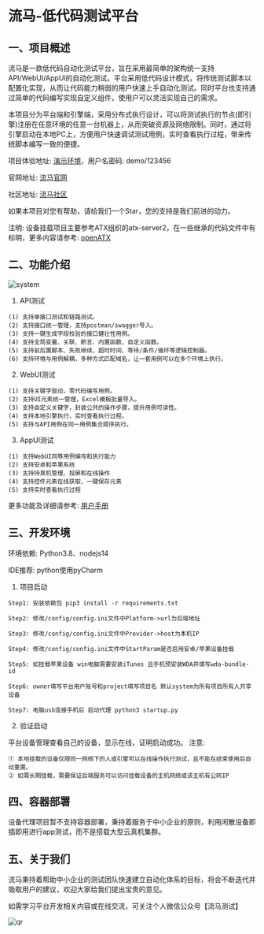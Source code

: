 # 流马-低代码测试平台
## 一、项目概述

流马是一款低代码自动化测试平台，旨在采用最简单的架构统一支持API/WebUI/AppUI的自动化测试。平台采用低代码设计模式，将传统测试脚本以配置化实现，从而让代码能力稍弱的用户快速上手自动化测试。同时平台也支持通过简单的代码编写实现自定义组件，使用户可以灵活实现自己的需求。

本项目分为平台端和引擎端，采用分布式执行设计，可以将测试执行的节点(即引擎)注册在任意环境的任意一台机器上，从而突破资源及网络限制。同时，通过将引擎启动在本地PC上，方便用户快速调试测试用例，实时查看执行过程，带来传统脚本编写一致的便捷。

项目体验地址: [演示环境](http://demo.liumatest.cn)，用户名密码: demo/123456

官网地址: [流马官网](http://www.liumatest.cn)

社区地址: [流马社区](http://www.liumatest.cn/community)

如果本项目对您有帮助，请给我们一个Star，您的支持是我们前进的动力。

注明: 设备挂载项目主要参考ATX组织的atx-server2，在一些继承的代码文件中有标明，更多内容请参考: [openATX](https://github.com/openatx/atxserver2)

## 二、功能介绍

![system](https://user-images.githubusercontent.com/96771570/221833391-9d35308a-3f90-47c7-9e9d-e62fc1201f18.png)

1. API测试
```
(1) 支持单接口测试和链路测试。
(2) 支持接口统一管理，支持postman/swagger导入。
(3) 支持一键生成字段校验的接口健壮性用例。
(4) 支持全局变量、关联、断言、内置函数、自定义函数。
(5) 支持前后置脚本、失败继续、超时时间、等待/条件/循环等逻辑控制器。
(6) 支持环境与用例解耦，多种方式匹配域名，让一套用例可以在多个环境上执行。
```

2. WebUI测试
```
(1) 支持关键字驱动，零代码编写用例。
(2) 支持UI元素统一管理，Excel模板批量导入。
(3) 支持自定义关键字，封装公共的操作步骤，提升用例可读性。
(4) 支持本地引擎执行，实时查看执行过程。
(5) 支持与API用例在同一用例集合顺序执行。
```

3. AppUI测试
```
(1) 支持WebUI同等用例编写和执行能力
(2) 支持安卓和苹果系统
(3) 支持持真机管理、投屏和在线操作
(4) 支持控件元素在线获取，一键保存元素
(5) 支持实时查看执行过程
```

更多功能及详细请参考: [用户手册](https://docs.qq.com/doc/p/1e36932d41b40df896c1627a004068df9a28fc3f)


## 三、开发环境

环境依赖: Python3.8、nodejs14

IDE推荐: python使用pyCharm

1. 项目启动
```
Step1: 安装依赖包 pip3 install -r requirements.txt

Step2: 修改/config/config.ini文件中Platform->url为后端地址

Step3: 修改/config/config.ini文件中Provider->host为本机IP

Step4: 修改/config/config.ini文件中StartParam是否启用安卓/苹果设备挂载

Step5: 如挂载苹果设备 win电脑需要安装iTunes 且手机预安装WDA并填写wda-bundle-id

Step6: owner填写平台用户账号和project填写项目名 默认system为所有项目所有人共享设备

Step7: 电脑usb连接手机后 启动代理 python3 startup.py
```

2. 验证启动

平台设备管理查看自己的设备，显示在线，证明启动成功。
注意: 
```
① 本地挂载的设备仅限同一网络下的人或引擎可以在线操作执行测试，且不能在结束使用后自动重置。
② 如需长期挂载，需要保证后端服务可以访问挂载设备的主机网络或该主机有公网IP
```

## 四、容器部署

设备代理项目暂不支持容器部署，秉持着服务于中小企业的原则，利用闲散设备即插即用进行app测试，而不是搭载大型云真机集群。


## 五、关于我们

流马秉持着帮助中小企业的测试团队快速建立自动化体系的目标，将会不断迭代并吸取用户的建议，欢迎大家给我们提出宝贵的意见。

如需学习平台开发相关内容或在线交流，可关注个人微信公众号【流马测试】

![qr](https://user-images.githubusercontent.com/96771570/161195670-3868f409-ed49-431f-8650-185e3e179679.png)


